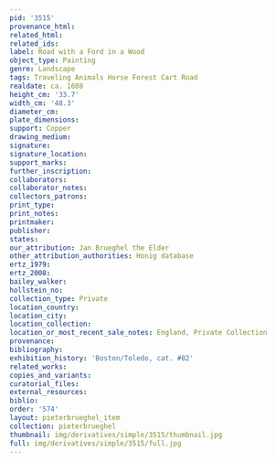 ```yaml
---
pid: '3515'
provenance_html: 
related_html: 
related_ids: 
label: Road with a Ford in a Wood
object_type: Painting
genre: Landscape
tags: Traveling Animals Horse Forest Cart Road
realdate: ca. 1608
height_cm: '33.7'
width_cm: '48.3'
diameter_cm: 
plate_dimensions: 
support: Copper
drawing_medium: 
signature: 
signature_location: 
support_marks: 
further_inscription: 
collaborators: 
collaborator_notes: 
collectors_patrons: 
print_type: 
print_notes: 
printmaker: 
publisher: 
states: 
our_attribution: Jan Brueghel the Elder
other_attribution_authorities: Honig database
ertz_1979: 
ertz_2008: 
bailey_walker: 
hollstein_no: 
collection_type: Private
location_country: 
location_city: 
location_collection: 
location_or_most_recent_sale_notes: England, Private Collection
provenance: 
bibliography: 
exhibition_history: 'Boston/Toledo, cat. #82'
related_works: 
copies_and_variants: 
curatorial_files: 
external_resources: 
biblio: 
order: '574'
layout: pieterbrueghel_item
collection: pieterbrueghel
thumbnail: img/derivatives/simple/3515/thumbnail.jpg
full: img/derivatives/simple/3515/full.jpg
---
```

